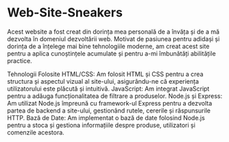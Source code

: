 # Web-Site-Sneakers
Acest website a fost creat din dorința mea personală de a învăța și de a mă dezvolta în domeniul dezvoltării web. Motivat de pasiunea pentru adidași și dorința de a înțelege mai bine tehnologiile moderne, am creat acest site pentru a aplica cunoștințele acumulate și pentru a-mi îmbunătăți abilitățile practice.

Tehnologii Folosite
HTML/CSS: Am folosit HTML și CSS pentru a crea structura și aspectul vizual al site-ului, asigurându-ne că experiența utilizatorului este plăcută și intuitivă.
JavaScript: Am integrat JavaScript pentru a adăuga funcționalitatea de filtrare a produselor.
Node.js și Express: Am utilizat Node.js împreună cu framework-ul Express pentru a dezvolta partea de backend a site-ului, gestionând rutele, cererile și răspunsurile HTTP.
Bază de Date: Am implementat o bază de date folosind Node.js pentru a stoca și gestiona informațiile despre produse, utilizatori și comenzile acestora.

